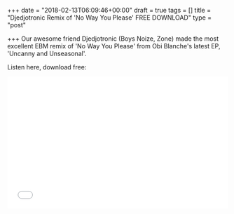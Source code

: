 +++
date = "2018-02-13T06:09:46+00:00"
draft = true
tags = []
title = "Djedjotronic Remix of 'No Way You Please' FREE DOWNLOAD"
type = "post"

+++
Our awesome friend Djedjotronic (Boys Noize, Zone) made the most excellent EBM remix of 'No Way You Please' from Obi Blanche's latest EP, 'Uncanny and Unseasonal'.  

Listen here, download free:

<iframe width="100%" height="300" scrolling="no" frameborder="no" allow="autoplay" src="[https://w.soundcloud.com/player/?url=https%3A//api.soundcloud.com/tracks/396860196&amp;color=%23322422&amp;auto_play=false&amp;hide_related=false&amp;show_comments=true&amp;show_user=true&amp;show_reposts=false&amp;show_teaser=true&amp;visual=true](https://w.soundcloud.com/player/?url=https%3A//api.soundcloud.com/tracks/396860196&amp;color=%23322422&amp;auto_play=false&amp;hide_related=false&amp;show_comments=true&amp;show_user=true&amp;show_reposts=false&amp;show_teaser=true&amp;visual=true "https://w.soundcloud.com/player/?url=https%3A//api.soundcloud.com/tracks/396860196&amp;color=%23322422&amp;auto_play=false&amp;hide_related=false&amp;show_comments=true&amp;show_user=true&amp;show_reposts=false&amp;show_teaser=true&amp;visual=true")"></iframe>